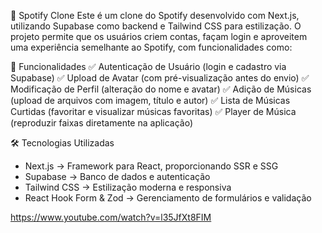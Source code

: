 🎵 Spotify Clone
Este é um clone do Spotify desenvolvido com Next.js, utilizando Supabase como backend e Tailwind CSS para estilização. O projeto permite que os usuários criem contas, façam login e aproveitem uma experiência semelhante ao Spotify, com funcionalidades como:

🚀 Funcionalidades
✅ Autenticação de Usuário (login e cadastro via Supabase)
✅ Upload de Avatar (com pré-visualização antes do envio)
✅ Modificação de Perfil (alteração do nome e avatar)
✅ Adição de Músicas (upload de arquivos com imagem, título e autor)
✅ Lista de Músicas Curtidas (favoritar e visualizar músicas favoritas)
✅ Player de Música (reproduzir faixas diretamente na aplicação)

🛠️ Tecnologias Utilizadas
- Next.js → Framework para React, proporcionando SSR e SSG
- Supabase → Banco de dados e autenticação
- Tailwind CSS → Estilização moderna e responsiva
- React Hook Form & Zod → Gerenciamento de formulários e validação

https://www.youtube.com/watch?v=l35JfXt8FIM
